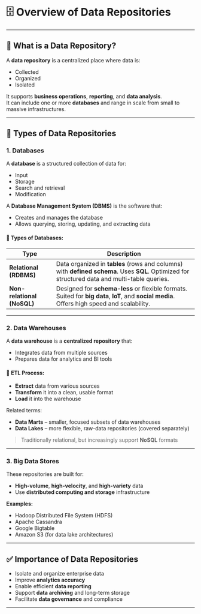 # 🗄️ Overview of Data Repositories

---

## 📌 What is a Data Repository?

A **data repository** is a centralized place where data is:
- Collected
- Organized
- Isolated

It supports **business operations**, **reporting**, and **data analysis**.  
It can include one or more **databases** and range in scale from small to massive infrastructures.

---

## 🧩 Types of Data Repositories

### 1. **Databases**

A **database** is a structured collection of data for:
- Input
- Storage
- Search and retrieval
- Modification

A **Database Management System (DBMS)** is the software that:
- Creates and manages the database
- Allows querying, storing, updating, and extracting data

#### 🔹 Types of Databases:

| Type               | Description |
|--------------------|-------------|
| **Relational (RDBMS)** | Data organized in **tables** (rows and columns) with **defined schema**. Uses **SQL**. Optimized for structured data and multi-table queries. |
| **Non-relational (NoSQL)** | Designed for **schema-less** or flexible formats. Suited for **big data**, **IoT**, and **social media**. Offers high speed and scalability. |

---

### 2. **Data Warehouses**

A **data warehouse** is a **centralized repository** that:
- Integrates data from multiple sources
- Prepares data for analytics and BI tools

#### 🔄 ETL Process:
- **Extract** data from various sources
- **Transform** it into a clean, usable format
- **Load** it into the warehouse

Related terms:
- **Data Marts** – smaller, focused subsets of data warehouses
- **Data Lakes** – more flexible, raw-data repositories (covered separately)

> Traditionally relational, but increasingly support **NoSQL** formats

---

### 3. **Big Data Stores**

These repositories are built for:
- **High-volume**, **high-velocity**, and **high-variety** data
- Use **distributed computing and storage** infrastructure

**Examples:**
- Hadoop Distributed File System (HDFS)
- Apache Cassandra
- Google Bigtable
- Amazon S3 (for data lake architectures)

---

## ✅ Importance of Data Repositories

- Isolate and organize enterprise data
- Improve **analytics accuracy**
- Enable efficient **data reporting**
- Support **data archiving** and long-term storage
- Facilitate **data governance** and compliance

---
